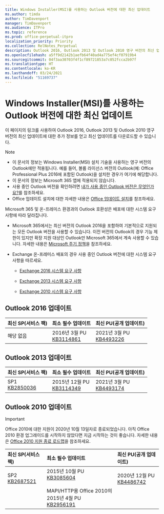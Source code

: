 ```yaml
---
title: Windows Installer(MSI)를 사용하는 Outlook 버전에 대한 최신 업데이트
ms.author: timda
author: TimDavenport
manager: TimDavenport
ms.audience: ITPro
ms.topic: reference
ms.prod: office-perpetual-itpro
localization_priority: Priority
ms.collection: RelNotes_Perpetual
description: Outlook 2016, Outlook 2013 및 Outlook 2010 영구 버전의 최신 업데이트 정보에 대한 링크를 IT 전문가에게 제공합니다.
ms.openlocfilehash: a5ff9d2142b1aefb64f40ad4a775ef4cf07919b4
ms.sourcegitcommit: 04f3aa30703f4f1cf89721853a7c052fcca2b97f
ms.translationtype: HT
ms.contentlocale: ko-KR
ms.lasthandoff: 03/24/2021
ms.locfileid: "51169737"
---
```

# <a name="latest-updates-for-versions-of-outlook-that-use-windows-installer-msi"></a>Windows Installer(MSI)를 사용하는 Outlook 버전에 대한 최신 업데이트

이 페이지의 링크를 사용하여 Outlook 2016, Outlook 2013 및 Outlook 2010 영구 버전의 최신 업데이트에 대한 추가 정보를 얻고 최신 업데이트를 다운로드할 수 있습니다.
  
> [!NOTE]
> - 이 문서의 정보는 Windows Installer(MSI) 설치 기술을 사용하는 영구 버전의 Outlook에만 적용됩니다. 예를 들어, 볼륨 라이선스 버전의 Outlook(예: Office Professional Plus 2016에 포함된 Outlook)을 설치한 경우가 여기에 해당합니다.
> - 이 문서의 정보는 Microsoft 365 앱에 적용되지 않습니다.
> - 사용 중인 Outlook 버전을 확인하려면 [내가 사용 중인 Outlook 버전은 무엇인가요?](https://support.office.com/article/b3a9568c-edb5-42b9-9825-d48d82b2257c)를 참조하세요.
> - Office 업데이트 설치에 대한 자세한 내용은 [Office 업데이트 설치](https://support.office.com/article/2ab296f3-7f03-43a2-8e50-46de917611c5)를 참조하세요. 
  
Microsoft 365 및 온-프레미스 환경과의 Outlook 호환성은 배포에 대한 시스템 요구 사항에 따라 달라집니다.
  
- Microsoft 365에서는 최신 버전의 Outlook 2016을 포함하여 기본적으로 지원되는 모든 Outlook 버전을 사용할 수 있습니다. 이전 버전의 Outlook의 경우 기능 제한이 있지만 확장 지원 대상인 Outlook만 Microsoft 365에서 계속 사용할 수 있습니다. 자세한 내용은 [Microsoft 주기 정책](https://support.microsoft.com/lifecycle)을 참조하세요.
    
- Exchange 온-프레미스 배포의 경우 사용 중인 Outlook 버전에 대한 시스템 요구 사항을 따르세요.
    
  - [Exchange 2016 시스템 요구 사항](/Exchange/plan-and-deploy/system-requirements)
    
  - [Exchange 2013 시스템 요구 사항](/exchange/exchange-2013-system-requirements-exchange-2013-help)
    
  - [Exchange 2010 시스템 요구 사항](/previous-versions/office/exchange-server-2010/aa996719(v=exchg.141))

   
## <a name="outlook-2016-updates"></a>Outlook 2016 업데이트

|**최신 SP(서비스 팩)**|**최소 필수 업데이트**|**최신 PU(공개 업데이트)**|
|:-----|:-----|:-----|
|해당 없음  <br/> |2016년 3월 PU <br/>[KB3114861](https://support.microsoft.com/help/3114861) <br/> |2021년 3월 PU <br/>[KB4493226](https://support.microsoft.com/help/4493226) 

## <a name="outlook-2013-updates"></a>Outlook 2013 업데이트

|**최신 SP(서비스 팩)**|**최소 필수 업데이트**|**최신 PU(공개 업데이트)**|
|:-----|:-----|:-----|
|SP1  <br/>[KB2850036](https://go.microsoft.com/fwlink/p/?LinkId=512538) <br/> |2015년 12월 PU <br/>[KB3114349](https://support.microsoft.com/kb/3114349) <br/> |2021년 3월 PU <br/>[KB4493174 ](https://support.microsoft.com/help/4493174 )  |
   
## <a name="outlook-2010-updates"></a>Outlook 2010 업데이트
> [!IMPORTANT]
> Office 2010에 대한 지원이 2020년 10월 13일자로 종료되었습니다. 아직 Office 2010 환경 업그레이드를 시작하지 않았다면 지금 시작하는 것이 좋습니다. 자세한 내용은 [Office 2010 지원 종료 로드맵](/DeployOffice/office-2010-end-support-roadmap)을 참조하세요.

|**최신 SP(서비스 팩)**|**최소 필수 업데이트**|**최신 PU(공개 업데이트)**|
|:-----|:-----|:-----|
|SP2 <br/>[KB2687521](https://go.microsoft.com/fwlink/p/?LinkId=512542) <br><br><br><br/> |2015년 10월 PU <br/> [KB3085604](https://support.microsoft.com/kb/3085604) <br/><br/>  MAPI/HTTP용 Office 2010의 2015년 4월 PU <br/> [KB2956191](https://support.microsoft.com/help/2956191/april-14-2015-update-for-office-2010-kb2956191) <br/> |2020년 12월 PU <br/>[KB4486742](https://support.microsoft.com/help/4486742) <br><br><br><br/>|
